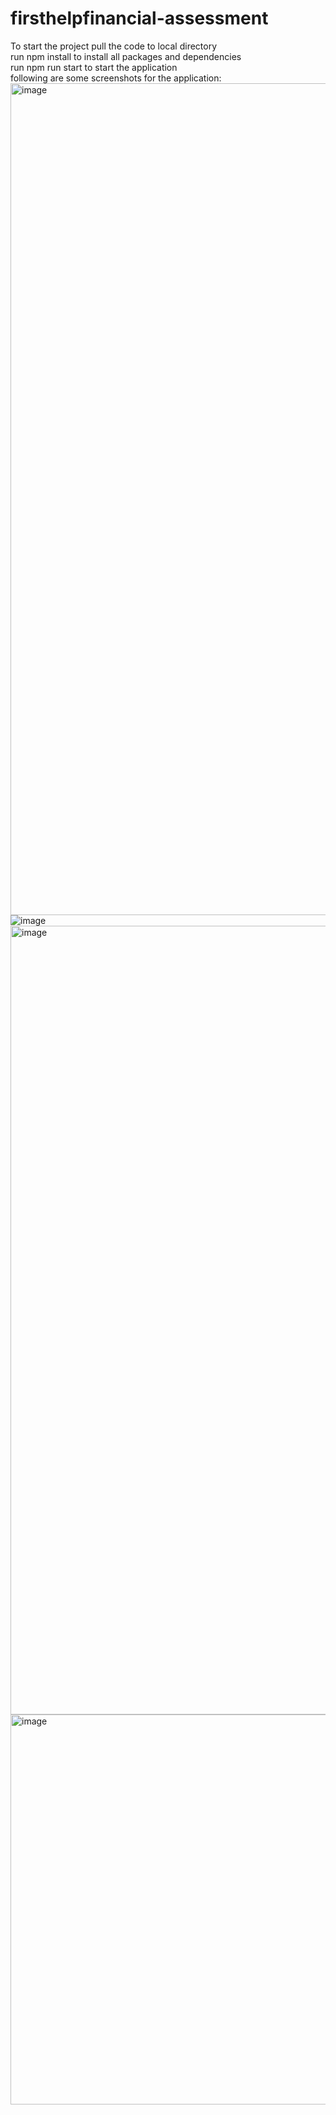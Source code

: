 # firsthelpfinancial-assessment
To start the project pull the code to local directory <br/>
run npm install to install all packages and dependencies <br/>
run npm run start to start the application <br/>
following are some screenshots for the application:
<img width="1331" alt="image" src="https://user-images.githubusercontent.com/64701797/208311864-d9c4dfad-e22f-4b2f-8c7c-c888535b57bc.png">
![image](https://user-images.githubusercontent.com/64701797/208312210-2087820f-a24f-4ee2-ba5c-9e2a8427bd60.png)
<img width="1262" alt="image" src="https://user-images.githubusercontent.com/64701797/208312240-23c48d15-a987-4e1d-b6ed-8e1b2db0ca19.png">
<img width="624" alt="image" src="https://user-images.githubusercontent.com/64701797/208312278-abdecc60-f71f-495b-9eca-4c54be3213c3.png">
